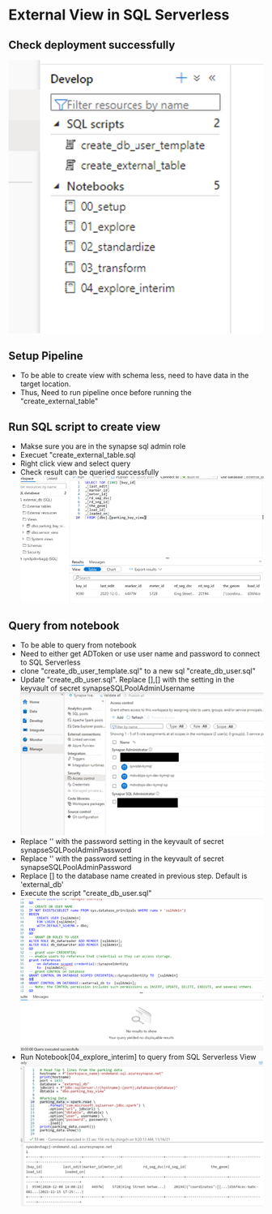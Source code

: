 # External View in SQL Serverless

## Check deployment successfully
![deploy](./images/tableview_deploy.png)

## Setup Pipeline
- To be able to create view with schema less, need to have data in the target location.
- Thus, Need to run pipeline once before running the "create_external_table"

## Run SQL script to create view
- Makse sure you are in the synapse sql admin role
- Execuet "create_external_table.sql
- Right click view and select query
- Check result can be queried successfully
  ![query](./images/tableview_run_queryview.png)
## Query from notebook
- To be able to query from notebook
- Need to either get ADToken or use user name and password to connect to SQL Serverless 
- clone "create_db_user_template.sql" to a new sql "create_db_user.sql"
- Update "create_db_user.sql". Replace [<your sql login user name>],[<your database name>] with the setting in the keyvault of secret synapseSQLPoolAdminUsername
![sqladmin](./images/tableview_sqladmin.png)
- Replace '<your password>' with the password setting in the keyvault of secret synapseSQLPoolAdminPassword
- Replace '<your password>' with the password setting in the keyvault of secret synapseSQLPoolAdminPassword
- Replace [<your database name>] to the database name created in previous step. Default is 'external_db'
- Execute the script "create_db_user.sql"
![deploy](./images/tableview_create_db_user.png)
- Run Notebook[04_explore_interim] to query from SQL Serverless View
![deploy](./images/tableview_run_notebook.png)
